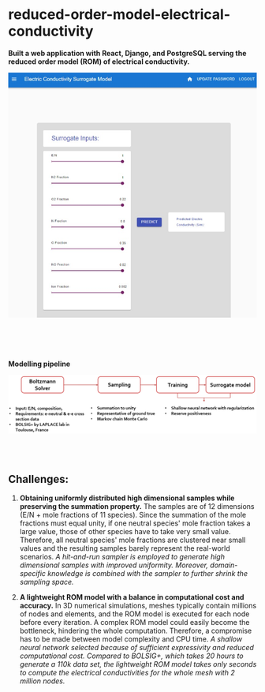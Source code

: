 # reduced-order-model-electrical-conductivity

**Built a web application with React, Django, and PostgreSQL serving the reduced order model (ROM) of electrical conductivity.**


<img src="https://github.com/zhangwbhi/django-react-app-ROM-electrical-conductivity/blob/main/images/demo.jpeg" width="600">



<br/><br/>
<br/><br/>
**Modelling pipeline**

<img src="https://github.com/zhangwbhi/django-react-app-ROM-electrical-conductivity/blob/main/images/flow_chart.png" width="800">

<br/><br/>
## Challenges:
1. **Obtaining uniformly distributed high dimensional samples while preserving the summation property.**
The samples are of 12 dimensions (E/N + mole fractions of 11 species). Since the summation of the mole fractions must equal unity, if one neutral species' mole fraction takes a large value, those of other species have to take very small value. Therefore, all neutral species' mole fractions are clustered near small values and the resulting samples barely represent the real-world scenarios. 
*A hit-and-run sampler is employed to generate high dimensional samples with improved uniformity. Moreover, domain-specific knowledge is combined with the sampler to further shrink the sampling space.*

2. **A lightweight ROM model with a balance in computational cost and accuracy.**
In 3D numerical simulations, meshes typically contain millions of nodes and elements, and the ROM model is executed for each node before every iteration. A complex ROM model could easily become the bottleneck, hindering the whole computation. Therefore, a compromise has to be made between model complexity and CPU time.
*A shallow neural network selected because of sufficient expressivity and reduced computational cost. Compared to BOLSIG+, which takes 20 hours to generate a 110k data set, the lightweight ROM model takes only seconds to compute the electrical conductivities for the whole mesh with 2 million nodes.*
